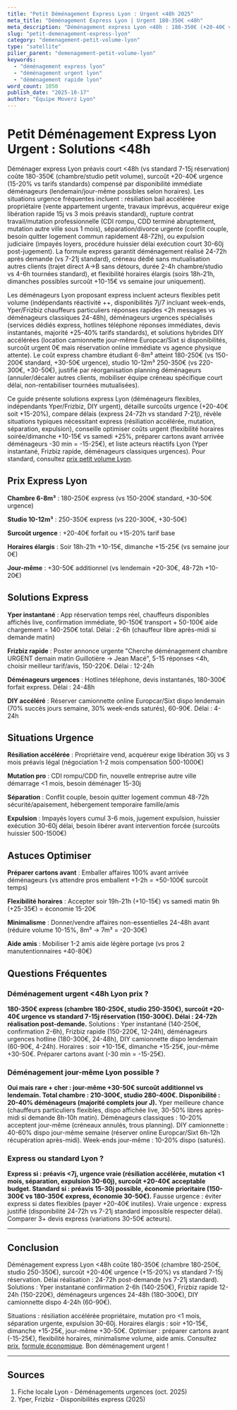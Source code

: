 ```yaml
---
title: "Petit Déménagement Express Lyon : Urgent <48h 2025"
meta_title: "Déménagement Express Lyon | Urgent 180-350€ <48h"
meta_description: "Déménagement express Lyon <48h : 180-350€ (+20-40€ vs standard). Urgent préavis court, disponibilité immédiate. Chambre, studio 2-4h."
slug: "petit-demenagement-express-lyon"
category: "demenagement-petit-volume-lyon"
type: "satellite"
pilier_parent: "demenagement-petit-volume-lyon"
keywords:
  - "déménagement express lyon"
  - "déménagement urgent lyon"
  - "déménagement rapide lyon"
word_count: 1050
publish_date: "2025-10-17"
author: "Équipe Moverz Lyon"
---
```


# Petit Déménagement Express Lyon Urgent : Solutions <48h

Déménager express Lyon préavis court <48h (vs standard 7-15j réservation) coûte 180-350€ (chambre/studio petit volume), surcoût +20-40€ urgence (15-20% vs tarifs standards) compensé par disponibilité immédiate déménageurs (lendemain/jour-même possibles selon horaires). Les situations urgence fréquentes incluent : résiliation bail accélérée propriétaire (vente appartement urgente, travaux imprévus, acquéreur exige libération rapide 15j vs 3 mois préavis standard), rupture contrat travail/mutation professionnelle (CDI rompu, CDD terminé abruptement, mutation autre ville sous 1 mois), séparation/divorce urgente (conflit couple, besoin quitter logement commun rapidement 48-72h), ou expulsion judiciaire (impayés loyers, procédure huissier délai exécution court 30-60j post-jugement). La formule express garantit déménagement réalisé 24-72h après demande (vs 7-21j standard), créneau dédié sans mutualisation autres clients (trajet direct A→B sans détours, durée 2-4h chambre/studio vs 4-6h tournées standard), et flexibilité horaires élargis (soirs 18h-21h, dimanches possibles surcoût +10-15€ vs semaine jour uniquement).

Les déménageurs Lyon proposant express incluent acteurs flexibles petit volume (indépendants réactivité ++, disponibilités 7j/7 incluant week-ends, Yper/Frizbiz chauffeurs particuliers réponses rapides <2h messages vs déménageurs classiques 24-48h), déménageurs urgences spécialisés (services dédiés express, hotlines téléphone réponses immédiates, devis instantanés, majorité +25-40% tarifs standards), et solutions hybrides DIY accélérées (location camionnette jour-même Europcar/Sixt si disponibilités, surcoût urgent 0€ mais réservation online immédiate vs agence physique attente). Le coût express chambre étudiant 6-8m³ atteint 180-250€ (vs 150-200€ standard, +30-50€ urgence), studio 10-12m³ 250-350€ (vs 220-300€, +30-50€), justifié par réorganisation planning déménageurs (annuler/décaler autres clients, mobiliser équipe créneau spécifique court délai, non-rentabiliser tournées mutualisées).

Ce guide présente solutions express Lyon (déménageurs flexibles, indépendants Yper/Frizbiz, DIY urgent), détaille surcoûts urgence (+20-40€ soit +15-20%), compare délais (express 24-72h vs standard 7-21j), révèle situations typiques nécessitant express (résiliation accélérée, mutation, séparation, expulsion), conseille optimiser coûts urgent (flexibilité horaires soirée/dimanche +10-15€ vs samedi +25%, préparer cartons avant arrivée déménageurs -30 min = -15-25€), et liste acteurs réactifs Lyon (Yper instantané, Frizbiz rapide, déménageurs classiques urgences). Pour standard, consultez [prix petit volume Lyon](/blog/satellites/prix-petit-demenagement-lyon).

## Prix Express Lyon

**Chambre 6-8m³** : 180-250€ express (vs 150-200€ standard, +30-50€ urgence)

**Studio 10-12m³** : 250-350€ express (vs 220-300€, +30-50€)

**Surcoût urgence** : +20-40€ forfait ou +15-20% tarif base

**Horaires élargis** : Soir 18h-21h +10-15€, dimanche +15-25€ (vs semaine jour 0€)

**Jour-même** : +30-50€ additionnel (vs lendemain +20-30€, 48-72h +10-20€)

## Solutions Express

**Yper instantané** : App réservation temps réel, chauffeurs disponibles affichés live, confirmation immédiate, 90-150€ transport + 50-100€ aide chargement = 140-250€ total. Délai : 2-6h (chauffeur libre après-midi si demande matin)

**Frizbiz rapide** : Poster annonce urgente "Cherche déménagement chambre URGENT demain matin Guillotière → Jean Macé", 5-15 réponses <4h, choisir meilleur tarif/avis, 150-220€. Délai : 12-24h

**Déménageurs urgences** : Hotlines téléphone, devis instantanés, 180-300€ forfait express. Délai : 24-48h

**DIY accéléré** : Réserver camionnette online Europcar/Sixt dispo lendemain (70% succès jours semaine, 30% week-ends saturés), 60-90€. Délai : 4-24h

## Situations Urgence

**Résiliation accélérée** : Propriétaire vend, acquéreur exige libération 30j vs 3 mois préavis légal (négociation 1-2 mois compensation 500-1000€)

**Mutation pro** : CDI rompu/CDD fin, nouvelle entreprise autre ville démarrage <1 mois, besoin déménager 15-30j

**Séparation** : Conflit couple, besoin quitter logement commun 48-72h sécurité/apaisement, hébergement temporaire famille/amis

**Expulsion** : Impayés loyers cumul 3-6 mois, jugement expulsion, huissier exécution 30-60j délai, besoin libérer avant intervention forcée (surcoûts huissier 500-1500€)

## Astuces Optimiser

**Préparer cartons avant** : Emballer affaires 100% avant arrivée déménageurs (vs attendre pros emballent +1-2h = +50-100€ surcoût temps)

**Flexibilité horaires** : Accepter soir 19h-21h (+10-15€) vs samedi matin 9h (+25-35€) = économie 15-20€

**Minimalisme** : Donner/vendre affaires non-essentielles 24-48h avant (réduire volume 10-15%, 8m³ → 7m³ = -20-30€)

**Aide amis** : Mobiliser 1-2 amis aide légère portage (vs pros 2 manutentionnaires +40-80€)

## Questions Fréquentes

### Déménagement urgent <48h Lyon prix ?

**180-350€ express (chambre 180-250€, studio 250-350€), surcoût +20-40€ urgence vs standard 7-15j réservation (150-300€). Délai : 24-72h réalisation post-demande.** Solutions : Yper instantané (140-250€, confirmation 2-6h), Frizbiz rapide (150-220€, 12-24h), déménageurs urgences hotline (180-300€, 24-48h), DIY camionnette dispo lendemain (60-90€, 4-24h). Horaires : soir +10-15€, dimanche +15-25€, jour-même +30-50€. Préparer cartons avant (-30 min = -15-25€).

### Déménagement jour-même Lyon possible ?

**Oui mais rare + cher : jour-même +30-50€ surcoût additionnel vs lendemain. Total chambre : 210-300€, studio 280-400€. Disponibilité : 20-40% déménageurs (majorité complets jour J).** Yper meilleure chance (chauffeurs particuliers flexibles, dispo affichée live, 30-50% libres après-midi si demande 8h-10h matin). Déménageurs classiques : 10-20% acceptent jour-même (créneaux annulés, trous planning). DIY camionnette : 40-60% dispo jour-même semaine (réserver online Europcar/Sixt 6h-12h récupération après-midi). Week-ends jour-même : 10-20% dispo (saturés).

### Express ou standard Lyon ?

**Express si : préavis <7j, urgence vraie (résiliation accélérée, mutation <1 mois, séparation, expulsion 30-60j), surcoût +20-40€ acceptable budget. Standard si : préavis 15-30j possible, économie prioritaire (150-300€ vs 180-350€ express, économie 30-50€).** Fausse urgence : éviter express si dates flexibles (payer +20-40€ inutiles). Vraie urgence : express justifié (disponibilité 24-72h vs 7-21j standard impossible respecter délai). Comparer 3+ devis express (variations 30-50€ acteurs).

---

## Conclusion

Déménagement express Lyon <48h coûte 180-350€ (chambre 180-250€, studio 250-350€), surcoût +20-40€ urgence (+15-20%) vs standard 7-15j réservation. Délai réalisation : 24-72h post-demande (vs 7-21j standard). Solutions : Yper instantané confirmation 2-6h (140-250€), Frizbiz rapide 12-24h (150-220€), déménageurs urgences 24-48h (180-300€), DIY camionnette dispo 4-24h (60-90€).

Situations : résiliation accélérée propriétaire, mutation pro <1 mois, séparation urgente, expulsion 30-60j. Horaires élargis : soir +10-15€, dimanche +15-25€, jour-même +30-50€. Optimiser : préparer cartons avant (-15-25€), flexibilité horaires, minimalisme volume, aide amis. Consultez [prix](/blog/satellites/prix-petit-demenagement-lyon), [formule économique](/blog/demenagement-petit-volume-lyon/formule-economique-petit-volume-lyon). Bon déménagement urgent !

---

## Sources

1. Fiche locale Lyon - Déménagements urgences (oct. 2025)
2. Yper, Frizbiz - Disponibilités express (2025)


